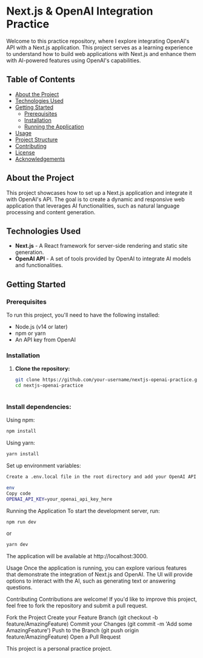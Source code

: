 # Next.js & OpenAI Integration Practice

Welcome to this practice repository, where I explore integrating OpenAI's API with a Next.js application. This project serves as a learning experience to understand how to build web applications with Next.js and enhance them with AI-powered features using OpenAI's capabilities.

## Table of Contents

- [About the Project](#about-the-project)
- [Technologies Used](#technologies-used)
- [Getting Started](#getting-started)
  - [Prerequisites](#prerequisites)
  - [Installation](#installation)
  - [Running the Application](#running-the-application)
- [Usage](#usage)
- [Project Structure](#project-structure)
- [Contributing](#contributing)
- [License](#license)
- [Acknowledgements](#acknowledgements)

## About the Project

This project showcases how to set up a Next.js application and integrate it with OpenAI's API. The goal is to create a dynamic and responsive web application that leverages AI functionalities, such as natural language processing and content generation.

## Technologies Used

- **Next.js** - A React framework for server-side rendering and static site generation.
- **OpenAI API** - A set of tools provided by OpenAI to integrate AI models and functionalities.

## Getting Started

### Prerequisites

To run this project, you'll need to have the following installed:

- Node.js (v14 or later)
- npm or yarn
- An API key from OpenAI

### Installation

1. **Clone the repository:**

   ```bash
   git clone https://github.com/your-username/nextjs-openai-practice.git
   cd nextjs-openai-practice
  
### Install dependencies:

Using npm:

  ```bash
  npm install
 ```
Using yarn:
```bash
yarn install
```
Set up environment variables:
```bash
Create a .env.local file in the root directory and add your OpenAI API key:

env
Copy code
OPENAI_API_KEY=your_openai_api_key_here
```

Running the Application
To start the development server, run:

```bash
npm run dev
```
or

```bash
yarn dev
```

 The application will be available at http://localhost:3000.

Usage
Once the application is running, you can explore various features that demonstrate the integration of Next.js and OpenAI. The UI will provide options to interact with the AI, such as generating text or answering questions.

Contributing
Contributions are welcome! If you'd like to improve this project, feel free to fork the repository and submit a pull request.

Fork the Project
Create your Feature Branch (git checkout -b feature/AmazingFeature)
Commit your Changes (git commit -m 'Add some AmazingFeature')
Push to the Branch (git push origin feature/AmazingFeature)
Open a Pull Request


This project is a personal practice project.
